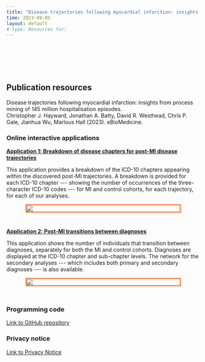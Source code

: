 ```yaml
---
title: "Disease trajectories following myocardial infarction: insights from process mining of 145 million hospitalisation episodes"
time: 2023-09-05
layout: default
# type: Resources for:
---
```


<!-- Means things inside HTML tags are processed by kramdown-->
<!--{::options parse_block_html="true" /}-->

<div style='margin-top:50px;margin-bottom:50px'>
<br>
</div>

## Publication resources


Disease trajectories following myocardial infarction: insights from process mining of 145 million hospitalisation episodes.
<br>Christopher J. Hayward, Jonathan A. Batty, David R. Westhead, Chris P. Gale, Jianhua Wu, Marlous Hall (2023). eBioMedicine.



### Online interactive applications


[**Application 1: Breakdown of disease chapters for post-MI disease trajectories**](https://multimorbidity-research-university-of-leeds.shinyapps.io/postMI-disease-trajectories-hes/)

This application provides a breakdown of the ICD-10 chapters appearing within the discovered post-MI trajectories. A breakdown is provided for each ICD-10 chapter --- showing the number of occurrences of the three-character ICD-10 codes --- for MI and control cohorts, for each trajectory, for each of our analyses. 

<div style="border: 3px solid #ff854d; padding:0px; margin-left:50px; margin-right:50px;width:400px">
 <a href="https://multimorbidity-research-university-of-leeds.shinyapps.io/postMI-disease-trajectories-hes/">
  <img src="/images/shiny-small-trajectories.png" style="margin:0px;padding:0px;">
 </a>
</div>

<div style='margin-top:40px;margin-bottom:40px'>
</div>

[**Application 2: Post-MI transitions between diagnoses**](/hes-process-mining-network/network.html)

This application shows the number of individuals that transition between diagnoses, separately for both the MI and control cohorts. Diagnoses are displayed at the ICD-10 chapter and sub-chapter levels. The network for the secondary analyses --- which includes both primary and secondary diagnoses --- is also available.

<div style="border: 3px solid #ff854d; padding:0px; margin-left:50px; margin-right:50px;width:400px">
 <a href="/hes-process-mining-network/network.html">
  <img src="/images/disease-transition-network.png" style="margin:0px;padding:0px;">
 </a>
</div>

<div style='margin-top:50px;margin-bottom:50px'>
</div>


### Programming code


[Link to GitHub repository](https://github.com/multimorbidity-research-leeds/postMI-process-mining-hes)


### Privacy notice

[Link to Privacy Notice](https://lida.leeds.ac.uk/privacy/privacy-notice-for-hospital-episode-statistics-hes-data-for-hospitalisation-and-mortality-after-acute-myocardial-infarction-project/)
